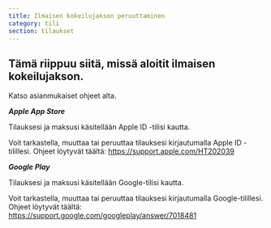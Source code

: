 ```yaml
---
title: Ilmaisen kokeilujakson peruuttaminen
category: tili
section: tilaukset
---
```

## Tämä riippuu siitä, missä aloitit ilmaisen kokeilujakson.


Katso asianmukaiset ohjeet alta.



***Apple App Store***


Tilauksesi ja maksusi käsitellään Apple ID -tilisi kautta.


Voit tarkastella, muuttaa tai peruuttaa tilauksesi kirjautumalla Apple ID -tilillesi. Ohjeet löytyvät täältä: <https://support.apple.com/HT202039>



***Google Play***


Tilauksesi ja maksusi käsitellään Google-tilisi kautta.


Voit tarkastella, muuttaa tai peruuttaa tilauksesi kirjautumalla Google-tilillesi. Ohjeet löytyvät täältä: <https://support.google.com/googleplay/answer/7018481>